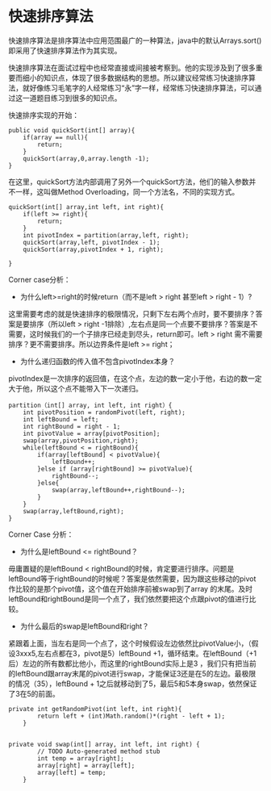 # 快速排序算法

快速排序算法是排序算法中应用范围最广的一种算法，java中的默认Arrays.sort\(\) 即采用了快速排序算法作为其实现。

快速排序算法在面试过程中也经常直接或间接被考察到。他的实现涉及到了很多重要而细小的知识点，体现了很多数据结构的思想。所以建议经常练习快速排序算法，就好像练习毛笔字的人经常练习“永”字一样，经常练习快速排序算法，可以通过这一道题目练习到很多的知识点。

快速排序实现的开始：

```
public void quickSort(int[] array){
    if(array == null){
        return;
    }
    quickSort(array,0,array.length -1);
}
```

在这里，quickSort方法内部调用了另外一个quickSort方法，他们的输入参数并不一样，这叫做Method Overloading，同一个方法名，不同的实现方式。

```
quickSort(int[] array,int left, int right){
    if(left >= right){
        return;
    }
    int pivotIndex = partition(array,left, right);
    quickSort(array,left, pivotIndex - 1);
    quickSort(array,pivotIndex + 1, right);

}
```

Corner case分析：

* 为什么left&gt;=right的时候return（而不是left &gt; right 甚至left &gt; right - 1）?

这里需要考虑的就是快速排序的极限情况，只剩下左右两个点时，要不要排序？答案是要排序（所以left &gt; right -1排除）,左右点是同一个点要不要排序？答案是不需要，这时候我们的一个子排序已经走到尽头，return即可。left &gt; right 需不需要排序？更不需要排序。所以边界条件是left &gt;= right；

* 为什么递归函数的传入值不包含pivotIndex本身？

pivotIndex是一次排序的返回值，在这个点，左边的数一定小于他，右边的数一定大于他，所以这个点不能带入下一次递归。

```
partition（int[] array, int left, int right）{
    int pivotPosition = randomPivot(left, right);
    int leftBound = left;
    int rightBound = right - 1;
    int pivotValue = array[pivotPosition];
    swap(array,pivotPosition,right);
    while(leftBound < = rightBound){
        if(array[leftBound] < pivotValue){
            leftBound++;
        }else if (array[rightBound] >= pivotValue){
            rightBound--;
        }else{
            swap(array,leftBound++,rightBound--);
        }
    }
    swap(array,leftBound,right);
}
```

Corner Case 分析：

* 为什么是leftBound &lt;= rightBound？

毋庸置疑的是leftBound &lt; rightBound的时候，肯定要进行排序。问题是leftBound等于rightBound的时候呢？答案是依然需要，因为跟这些移动的pivot作比较的是那个pivot值，这个值在开始排序前被swap到了array 的末尾。及时leftBound和rightBound是同一个点了，我们依然要把这个点跟pivot的值进行比较。

* 为什么最后的swap是leftBound和right？

紧跟着上面，当左右是同一个点了，这个时候假设左边依然比pivotValue小，（假设3xxx5,左右点都在3，pivot是5）leftBound +1，循环结束。在leftBound（+1后）左边的所有数都比他小，而这里的rightBound实际上是3 ，我们只有把当前的leftBound跟array末尾的pivot进行swap，才能保证3还是在5的左边。最极限的情况（35），leftBound + 1之后就移动到了5，最后5和5本身swap，依然保证了3在5的前面。

```
private int getRandomPivot(int left, int right){
        return left + (int)Math.random()*(right - left + 1);
    }


private void swap(int[] array, int left, int right) {
        // TODO Auto-generated method stub
        int temp = array[right];
        array[right] = array[left];
        array[left] = temp;
    }
```



